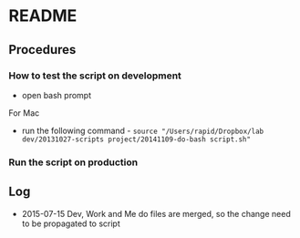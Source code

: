 README
======

Procedures
----------

### How to test the script on development

* open bash prompt

For Mac

* run the following command - `source "/Users/rapid/Dropbox/lab dev/20131027-scripts project/20141109-do-bash script.sh"`

### Run the script on production

Log
---

* 2015-07-15 Dev, Work and Me do files are merged, so the change need to be propagated to script